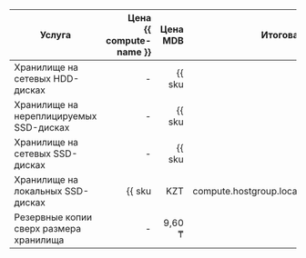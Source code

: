 | Услуга                                  | Цена<br/>{{ compute-name }}                              | Цена MDB                                                               | Итоговая цена                                                          |
|-----------------------------------------|---------------------------------------------------------:|-----------------------------------------------------------------------:|-----------------------------------------------------------------------:|
| Хранилище на сетевых HDD-дисках         | -                                                        | {{ sku|KZT|mdb.cluster.network-hdd.mysql|month|string }}               | {{ sku|KZT|mdb.cluster.network-hdd.mysql|month|string }}               |
| Хранилище на нереплицируемых SSD-дисках | -                                                        | {{ sku|KZT|mdb.cluster.network-ssd-nonreplicated.mysql|month|string }} | {{ sku|KZT|mdb.cluster.network-ssd-nonreplicated.mysql|month|string }} |
| Хранилище на сетевых SSD-дисках         | -                                                        | {{ sku|KZT|mdb.cluster.network-nvme.mysql|month|string }}              | {{ sku|KZT|mdb.cluster.network-nvme.mysql|month|string }}              |
| Хранилище на локальных SSD-дисках       | {{ sku|KZT|compute.hostgroup.localssd.v1|month|string }} | {{ sku|KZT|mdb.cluster.local-nvme.mysql.dedicated|month|string }}      | {{ sku|KZT|mdb.cluster.local-nvme.mysql|month|string }}                |
| Резервные копии сверх размера хранилища | -                                                        | 9,60 ₸                                                                 | 9,60 ₸                                                                 |
